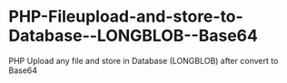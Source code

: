 PHP-Fileupload-and-store-to-Database--LONGBLOB--Base64
======================================================

PHP Upload any file and store in Database (LONGBLOB) after convert to Base64 
